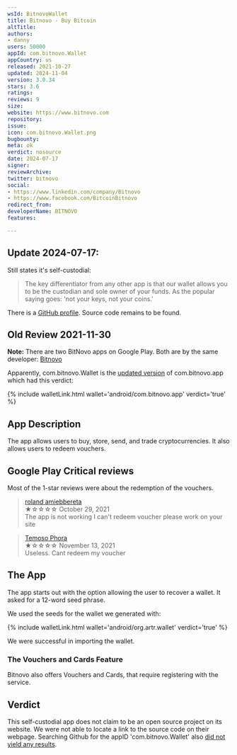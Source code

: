 ```yaml
---
wsId: BitnovoWallet
title: Bitnovo - Buy Bitcoin
altTitle: 
authors:
- danny
users: 50000
appId: com.bitnovo.Wallet
appCountry: us
released: 2021-10-27
updated: 2024-11-04
version: 3.0.34
stars: 3.6
ratings: 
reviews: 9
size: 
website: https://www.bitnovo.com
repository: 
issue: 
icon: com.bitnovo.Wallet.png
bugbounty: 
meta: ok
verdict: nosource
date: 2024-07-17
signer: 
reviewArchive: 
twitter: bitnovo
social:
- https://www.linkedin.com/company/Bitnovo
- https://www.facebook.com/BitcoinBitnovo
redirect_from: 
developerName: BITNOVO
features: 

---
```


## Update 2024-07-17:

Still states it's self-custodial:

> The key differentiator from any other app is that our wallet allows you to be the custodian and sole owner of your funds. As the popular saying goes: 'not your keys, not your coins.'

There is a [GitHub profile](https://github.com/bitnovo). Source code remains to be found. 

## Old Review 2021-11-30

**Note:** There are two BitNovo apps on Google Play. Both are by the same developer: [Bitnovo](https://play.google.com/store/apps/developer?id=BITNOVO)

Apparently, com.bitnovo.Wallet is the [updated version](https://twitter.com/BitcoinWalletz/status/1463081586539188225) of com.bitnovo.app which had this verdict:

{% include walletLink.html wallet='android/com.bitnovo.app' verdict='true' %}

## App Description

The app allows users to buy, store, send, and trade cryptocurrencies. It also allows users to redeem vouchers.

## Google Play Critical reviews

Most of the 1-star reviews were about the redemption of the vouchers.

> [roland amiebbereta](https://play.google.com/store/apps/details?id=com.bitnovo.Wallet&reviewId=gp%3AAOqpTOHRDSN9mnDBuFrmNgioxGr-pk6Q2eMO50e-AeJDBD2blAI-0D1BS5ugsxuCKsaanHOBP7Nu-lZ6mO2a4nI)<br>
  ★☆☆☆☆ October 29, 2021 <br>
       The app is not working I can't redeem voucher please work on your site
       
> [Temoso Phora](https://play.google.com/store/apps/details?id=com.bitnovo.Wallet&reviewId=gp%3AAOqpTOECAuA26TcpFrh2OWxrhvtmUI7syzAFE930Dfk-oWE5X9_vhlurqAHtyf-Cl8GFlRwuc_pzAC_85hr9FxU)<br>
  ★☆☆☆☆ November 13, 2021 <br>
       Useless. Cant redeem my voucher

## The App

The app starts out with the option allowing the user to recover a wallet. It asked for a 12-word seed phrase. 

We used the seeds for the wallet we generated with:

{% include walletLink.html wallet='android/org.artr.wallet' verdict='true' %}

We were successful in importing the wallet. 

### The Vouchers and Cards Feature

Bitnovo also offers Vouchers and Cards, that require registering with the service.

## Verdict

This self-custodial app does not claim to be an open source project on its website. We were not able to locate a link to the source code on their webpage. Searching Github for the appID 'com.bitnovo.Wallet' also [did not yield any results](https://github.com/search?q=com.bitnovo.Wallet&type=code). 

